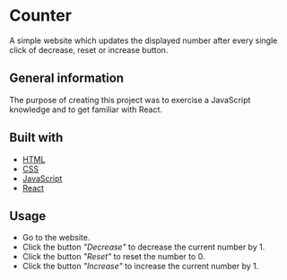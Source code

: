 # Counter

A simple website which updates the displayed number after every single click of decrease, reset or increase button.

## General information

The purpose of creating this project was to exercise a JavaScript knowledge and to get familiar with React.

## Built with
- [HTML](https://developer.mozilla.org/en-US/docs/Web/HTML)
- [CSS](https://www.w3schools.com/css/default.asp)
- [JavaScript](https://developer.mozilla.org/en-US/docs/Learn/Getting_started_with_the_web/JavaScript_basics)
- [React](https://reactjs.org/)

## Usage

- Go to the website.
- Click the button *"Decrease"* to decrease the current number by 1.
- Click the button *"Reset"* to reset the number to 0.
- Click the button *"Increase"* to increase the current number by 1.
